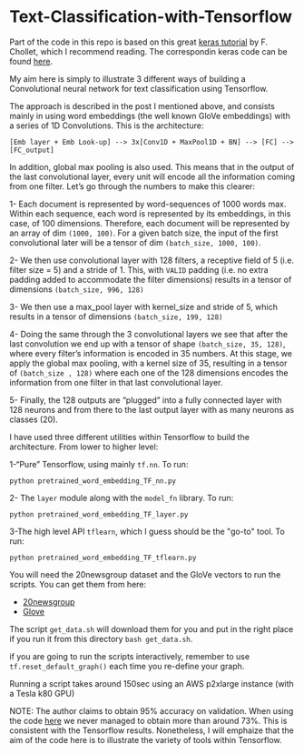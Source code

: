 # Text-Classification-with-Tensorflow

Part of the code in this repo is based on this great [keras tutorial](https://blog.keras.io/using-pre-trained-word-embeddings-in-a-keras-model.html) by F. Chollet, which I recommend reading. The correspondin keras code can be found [here](https://github.com/fchollet/keras/blob/master/examples/pretrained_word_embeddings.py).

My aim here is simply to illustrate 3 different ways of building a Convolutional neural network for text classification using Tensorflow. 

The approach is described in the post I mentioned above, and consists mainly in using word embeddings (the well known GloVe embeddings) with a series of 1D Convolutions. This is the architecture:

`[Emb layer + Emb Look-up] --> 3x[Conv1D + MaxPool1D + BN] --> [FC] --> [FC_output]`

In addition, global max pooling is also used. This means that in the output of the last convolutional layer, every unit will encode all the information coming from one filter. Let’s go through the numbers to make this clearer: 

1- Each document is represented by word-sequences of 1000 words max. Within each sequence, each word is represented by its embeddings, in this case, of 100 dimensions. Therefore, each document will be represented by an array of dim `(1000, 100)`. For a given batch size, the input of the first convolutional later will be a tensor of dim `(batch_size, 1000, 100)`.

2- We then use  convolutional layer with 128 filters, a receptive field of 5 (i.e. filter size = 5) and a stride of 1. This, with `VALID` padding (i.e. no extra padding added to accommodate the filter dimensions) results in a tensor of dimensions `(batch_size, 996, 128)`

3- We then use a max_pool layer with kernel_size and stride of 5, which results in a tensor of dimensions `(batch_size, 199, 128)`

4- Doing the same through the 3 convolutional layers we see that after the last convolution we end up with a tensor of shape `(batch_size, 35, 128)`, where every filter’s information is encoded in 35 numbers. At this stage, we apply the global max pooling, with a kernel size of 35, resulting in a tensor of `(batch_size , 128)`  where each one of the 128 dimensions encodes the information from one filter in that last convolutional layer. 

5- Finally, the 128 outputs are “plugged” into a fully connected layer with 128 neurons and from there to the last output layer with as many neurons as classes (20).

I have used three different utilities within Tensorflow to build the architecture. From lower to higher level:

1-“Pure” Tensorflow, using mainly `tf.nn`. To run: 

`python pretrained_word_embedding_TF_nn.py`

2- The `layer` module along with the `model_fn` library. To run:

`python pretrained_word_embedding_TF_layer.py`

3-The high level API `tflearn`, which I guess should be the "go-to" tool. To run:

`python pretrained_word_embedding_TF_tflearn.py`
 
You will need the 20newsgroup dataset and the GloVe vectors to run the scripts. You can get them from here: 
* [20newsgroup](http://www.cs.cmu.edu/afs/cs.cmu.edu/project/theo-20/www/data/news20.html)
* [Glove](https://nlp.stanford.edu/projects/glove/)

The script `get_data.sh` will download them for you and put in the right place if you run it from
 this directory `bash get_data.sh`.
 
if you are going to run the scripts interactively, remember to use `tf.reset_default_graph()` each time you re-define your graph. 

Running a script takes around 150sec using an AWS p2xlarge instance (with a Tesla k80 GPU)

NOTE: The author claims to obtain 95% accuracy on validation. When using the code [here](https://github.com/fchollet/keras/blob/master/examples/pretrained_word_embeddings.py) we never managed to obtain more than around 73%. This is consistent with the Tensorflow results. Nonetheless, I will emphaize that the aim of the code here is to illustrate the variety of tools within Tensorflow.  
 
 
